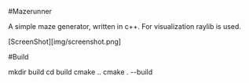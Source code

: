 #Mazerunner

A simple maze generator, written in c++. For visualization raylib is used.

[ScreenShot][img/screenshot.png]

#Build

mkdir build
cd build
cmake ..
cmake . --build